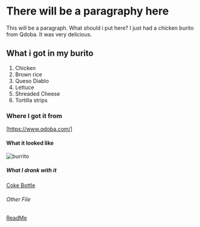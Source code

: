 # There will be a paragraphy here
  This will be a paragraph.
  What should i put here?
  I just had a chicken burito from Qdoba.
  It was very delicious. 
## What i got in my burito
1. Chicken 
2. Brown rice
3. Queso Diablo
4. Lettuce 
5. Shreaded Cheese 
6. Tortilla strips
### Where I got it from
[https://www.qdoba.com/]
#### What it looked like
![burrito](https://user-images.githubusercontent.com/75866519/101970203-b03d6180-3bee-11eb-882f-07565f52b64e.jpg)

##### What I drank with it 
[Coke Bottle](https://www.target.com/p/coca-cola-20-fl-oz-bottle/-/A-12953529)

###### Other File
[ReadMe](https://github.com/epicsam00/Final/blob/main/README.md)

